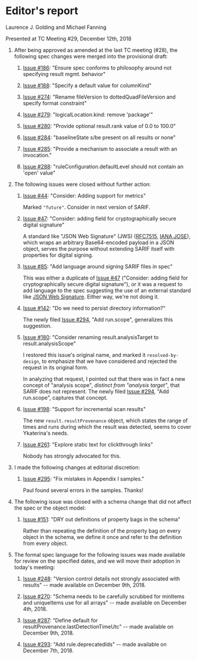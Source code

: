 # Editor's report

Laurence J. Golding and Michael Fanning

Presented at TC Meeting #29, December 12th, 2018

1. After being approved as amended at the last TC meeting (#28), the following spec changes were merged into the provisional draft:

    1. [Issue #186](https://github.com/oasis-tcs/sarif-spec/issues/186): "Ensure spec conforms to philosophy around not specifying result mgmt. behavior"

    1. [Issue #188](https://github.com/oasis-tcs/sarif-spec/issues/188): "Specify a default value for columnKind"

    1. [Issue #274](https://github.com/oasis-tcs/sarif-spec/issues/274): "Rename fileVersion to dottedQuadFileVersion and specify format constraint"

    1. [Issue #279](https://github.com/oasis-tcs/sarif-spec/issues/279): "logicalLocation.kind: remove 'package'"

    1. [Issue #280](https://github.com/oasis-tcs/sarif-spec/issues/280): "Provide optional result.rank value of 0.0 to 100.0"

    1. [Issue #284](https://github.com/oasis-tcs/sarif-spec/issues/284): "baselineState s/be present on all results or none"

    1. [Issue #285](https://github.com/oasis-tcs/sarif-spec/issues/285): "Provide a mechanism to associate a result with an invocation."

    1. [Issue #288](https://github.com/oasis-tcs/sarif-spec/issues/288): "ruleConfiguration.defaultLevel should not contain an 'open' value"

1. The following issues were closed without further action:

    1. [Issue #44](https://github.com/oasis-tcs/sarif-spec/issues/44): "Consider: Adding support for metrics"

        Marked `"future"`. Consider in next version of SARIF.

    1. [Issue #47](https://github.com/oasis-tcs/sarif-spec/issues/47): "Consider: adding field for cryptographically secure digital signature"

        A standard like "JSON Web Signature" (JWS) ([RFC7515](https://tools.ietf.org/html/rfc7515), [IANA JOSE](https://www.iana.org/assignments/jose/jose.xhtml)), which wraps an arbitrary Base64-encoded payload in a JSON object, serves the purpose without extending SARIF itself with properties for digital signing.

    1. [Issue #85](https://github.com/oasis-tcs/sarif-spec/issues/85): "Add language around signing SARIF files in spec"

        This was either a duplicate of [Issue #47](https://github.com/oasis-tcs/sarif-spec/issues/47) ("Consider: adding field for cryptographically secure digital signature"), or it was a request to add language to the spec suggesting the use of an external standard like [JSON Web Signature](https://tools.ietf.org/html/rfc7515). Either way, we're not doing it.

    1. [Issue #142](https://github.com/oasis-tcs/sarif-spec/issues/142): "Do we need to persist directory information?"

        The newly filed [Issue #294](https://github.com/oasis-tcs/sarif-spec/issues/294), "Add run.scope", generalizes this suggestion.

    1. [Issue #180](https://github.com/oasis-tcs/sarif-spec/issues/180): "Consider renaming result.analysisTarget to result.analysisScope"

        I restored this issue's original name, and marked it `resolved-by-design`, to emphasize that we have considered and rejected the request in its original form.
        
        In analyzing that request, I pointed out that there was in fact a new concept of "analysis scope", _distinct from "analysis target"_, that SARIF does not represent. The newly filed [Issue #294](https://github.com/oasis-tcs/sarif-spec/issues/294), "Add run.scope", captures that concept.

    1. [Issue #198](https://github.com/oasis-tcs/sarif-spec/issues/198): "Support for incremental scan results"

        The new `result.resultProvenance` object, which states the range of times and runs during which the result was detected, seems to cover Ykaterina's needs.

    1. [Issue #261](https://github.com/oasis-tcs/sarif-spec/issues/261): "Explore static text for clickthrough links"

        Nobody has strongly advocated for this.

1. I made the following changes at editorial discretion:

    1. [Issue #295](https://github.com/oasis-tcs/sarif-spec/issues/295): "Fix mistakes in Appendix I samples."

        Paul found several errors in the samples. Thanks!

1. The following issue was closed with a schema change that did not affect the spec or the object model:

    1. [Issue #151](https://github.com/oasis-tcs/sarif-spec/issues/151): "DRY out definitions of property bags in the schema"

        Rather than repeating the definition of the property bag on every object in the schema, we define it once and refer to the definition from every object.

1. The formal spec language for the following issues was made available for review on the specified dates, and we will move their adoption in today's meeting:

    1. [Issue #248](https://github.com/oasis-tcs/sarif-spec/issues/248): "Version control details not strongly associated with results" -- made available on December 9th, 2018.

    1. [Issue #270](https://github.com/oasis-tcs/sarif-spec/issues/270): "Schema needs to be carefully scrubbed for minItems and uniqueItems use for all arrays" -- made available on December 4th, 2018.

    1. [Issue #287](https://github.com/oasis-tcs/sarif-spec/issues/287): "Define default for resultProvenance.lastDetectionTimeUtc" -- made available on December 9th, 2018.

    1. [Issue #293](https://github.com/oasis-tcs/sarif-spec/issues/293): "Add rule.deprecatedIds" -- made available on December 7th, 2018.